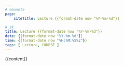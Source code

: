 ```yaml
---
# emanote
page:
    siteTitle: Lecture {{format-date now "%Y-%m-%d"}}

# zk
title: Lecture {{format-date now "%Y-%m-%d"}}
date: {{format-date now "%Y.%m.%d"}}
time: {{format-date now "%H:%M:%S%z"}}
tags: [ Lecture, COURSE ]
---
```


{{content}}
